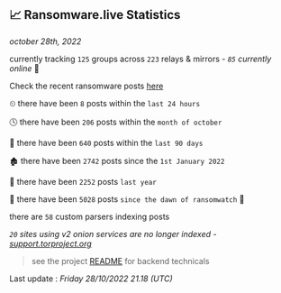 
## 📈 Ransomware.live Statistics
_october 28th, 2022_

currently tracking `125` groups across `223` relays & mirrors - _`85` currently online_ 📡

Check the recent ransomware posts [here](https://www.ransomware.live/#/recentposts)


⏲ there have been `8` posts within the `last 24 hours`

🕓 there have been `206` posts within the `month of october`

📅 there have been `640` posts within the `last 90 days`

🏚 there have been `2742` posts since the `1st January 2022`

🚀 there have been `2252` posts `last year`

🦕 there have been `5028` posts `since the dawn of ransomwatch` 🐣

there are `58` custom parsers indexing posts

_`20` sites using v2 onion services are no longer indexed - [support.torproject.org](https://support.torproject.org/onionservices/v2-deprecation/)_

> see the project [README](https://github.com/jmousqueton/ransomwatch#readme) for backend technicals



Last update : _Friday 28/10/2022 21.18 (UTC)_

